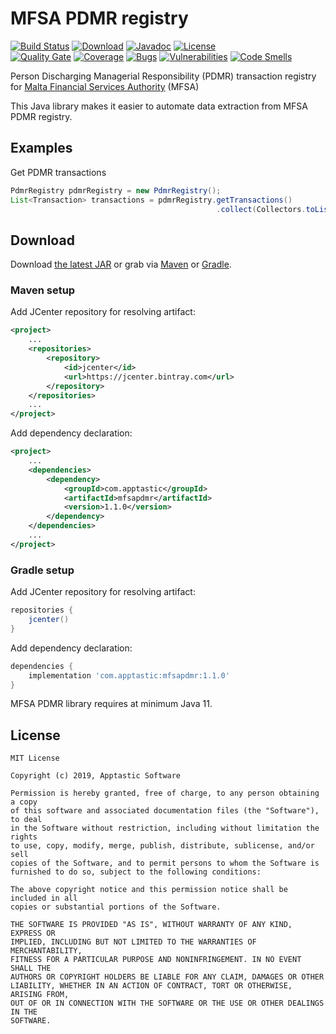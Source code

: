 MFSA PDMR registry
==================

[![Build Status](https://travis-ci.org/w3stling/mfsa-pdmr.svg?branch=master)](https://travis-ci.org/w3stling/mfsa-pdmr)
[![Download](https://api.bintray.com/packages/apptastic/maven-repo/mfsapdmr/images/download.svg)](https://bintray.com/apptastic/maven-repo/mfsapdmr/_latestVersion)
[![Javadoc](https://img.shields.io/badge/javadoc-1.1.0-blue.svg)](https://w3stling.github.io/mfsa-pdmr/javadoc/1.1.0)
[![License](http://img.shields.io/:license-MIT-blue.svg?style=flat-round)](http://apptastic-software.mit-license.org)   
[![Quality Gate](https://sonarcloud.io/api/project_badges/measure?project=com.apptastic%3Amfsapdmr&metric=alert_status)](https://sonarcloud.io/dashboard?id=com.apptastic%3Amfsapdmr)
[![Coverage](https://sonarcloud.io/api/project_badges/measure?project=com.apptastic%3Amfsapdmr&metric=coverage)](https://sonarcloud.io/component_measures?id=com.apptastic%3Amfsapdmr&metric=Coverage)
[![Bugs](https://sonarcloud.io/api/project_badges/measure?project=com.apptastic%3Amfsapdmr&metric=bugs)](https://sonarcloud.io/component_measures?id=com.apptastic%3Amfsapdmr&metric=bugs)
[![Vulnerabilities](https://sonarcloud.io/api/project_badges/measure?project=com.apptastic%3Amfsapdmr&metric=vulnerabilities)](https://sonarcloud.io/component_measures?id=com.apptastic%3Amfsapdmr&metric=vulnerabilities)
[![Code Smells](https://sonarcloud.io/api/project_badges/measure?project=com.apptastic%3Amfsapdmr&metric=code_smells)](https://sonarcloud.io/component_measures?id=com.apptastic%3Amfsapdmr&metric=code_smells)

Person Discharging Managerial Responsibility (PDMR) transaction registry for [Malta Financial Services Authority][1] (MFSA)

This Java library makes it easier to automate data extraction from MFSA PDMR registry.

Examples
--------
Get PDMR transactions
```java
PdmrRegistry pdmrRegistry = new PdmrRegistry();
List<Transaction> transactions = pdmrRegistry.getTransactions()
                                              .collect(Collectors.toList());
```


Download
--------

Download [the latest JAR][2] or grab via [Maven][3] or [Gradle][4].

### Maven setup
Add JCenter repository for resolving artifact:
```xml
<project>
    ...
    <repositories>
        <repository>
            <id>jcenter</id>
            <url>https://jcenter.bintray.com</url>
        </repository>
    </repositories>
    ...
</project>
```

Add dependency declaration:
```xml
<project>
    ...
    <dependencies>
        <dependency>
            <groupId>com.apptastic</groupId>
            <artifactId>mfsapdmr</artifactId>
            <version>1.1.0</version>
        </dependency>
    </dependencies>
    ...
</project>
```

### Gradle setup
Add JCenter repository for resolving artifact:
```groovy
repositories {
    jcenter()
}
```

Add dependency declaration:
```groovy
dependencies {
    implementation 'com.apptastic:mfsapdmr:1.1.0'
}
```

MFSA PDMR library requires at minimum Java 11.

License
-------

    MIT License
    
    Copyright (c) 2019, Apptastic Software
    
    Permission is hereby granted, free of charge, to any person obtaining a copy
    of this software and associated documentation files (the "Software"), to deal
    in the Software without restriction, including without limitation the rights
    to use, copy, modify, merge, publish, distribute, sublicense, and/or sell
    copies of the Software, and to permit persons to whom the Software is
    furnished to do so, subject to the following conditions:
    
    The above copyright notice and this permission notice shall be included in all
    copies or substantial portions of the Software.
    
    THE SOFTWARE IS PROVIDED "AS IS", WITHOUT WARRANTY OF ANY KIND, EXPRESS OR
    IMPLIED, INCLUDING BUT NOT LIMITED TO THE WARRANTIES OF MERCHANTABILITY,
    FITNESS FOR A PARTICULAR PURPOSE AND NONINFRINGEMENT. IN NO EVENT SHALL THE
    AUTHORS OR COPYRIGHT HOLDERS BE LIABLE FOR ANY CLAIM, DAMAGES OR OTHER
    LIABILITY, WHETHER IN AN ACTION OF CONTRACT, TORT OR OTHERWISE, ARISING FROM,
    OUT OF OR IN CONNECTION WITH THE SOFTWARE OR THE USE OR OTHER DEALINGS IN THE
    SOFTWARE.


[1]: https://www.mfsa.mt
[2]: https://bintray.com/apptastic/maven-repo/mfsa-pdmr/_latestVersion
[3]: https://maven.apache.org
[4]: https://gradle.org